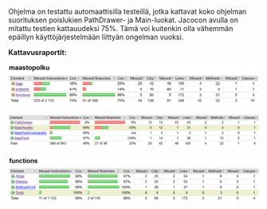 
Ohjelma on testattu automaattisilla testeillä, jotka kattavat koko ohjelman suorituksen poislukien PathDrawer- ja Main-luokat. 
Jacocon avulla on mitattu testien kattauudeksi 75%. Tämä voi kuitenkin olla vähemmän epäillyn käyttöjärjestelmään liittyän ongelman vuoksi.

__Kattavusraportit:__

![](testikattavuus_kaikki.PNG)

![](testikattavuus_map.PNG)

![](testikattavuus_functions.PNG)

